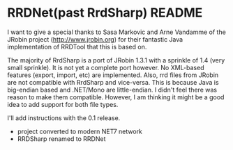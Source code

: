 # RRDNet(past RrdSharp) README

I want to give a special thanks to Sasa Markovic and
Arne Vandamme of the JRobin project (http://www.jrobin.org)
for their fantastic Java implementation of RRDTool that
this is based on.

The majority of RrdSharp is a port of JRobin 1.3.1 with a sprinkle
of 1.4 (very small sprinkle).  It is not yet a complete port
however.  No XML-based features (export, import, etc) are implemented.
Also, rrd files from JRobin are not compatible with RrdSharp and
vice-versa.  This is because Java is big-endian based and .NET/Mono
are little-endian.  I didn't feel there was reason to make them
compatible.  However, I am thinking it might be a good idea to
add support for both file types.

I'll add instructions with the 0.1 release.

* project converted to modern NET7 network
* RRDSharp renamed to RRDNet
